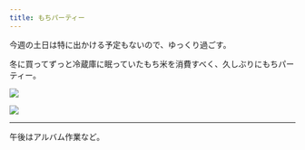 ```yaml
---
title: もちパーティー
---
```


今週の土日は特に出かける予定もないので、ゆっくり過ごす。

冬に買ってずっと冷蔵庫に眠っていたもち米を消費すべく、久しぶりにもちパーティー。

![](https://photos.old.apkas.net/medium/202508/20250823-1R300185.webp)

![](https://photos.old.apkas.net/medium/202508/20250823-1R300187.webp)

---

午後はアルバム作業など。
